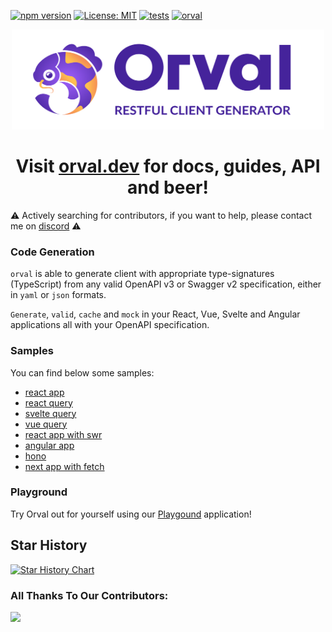 [![npm version](https://badge.fury.io/js/orval.svg)](https://badge.fury.io/js/orval)
[![License: MIT](https://img.shields.io/badge/License-MIT-yellow.svg)](https://opensource.org/licenses/MIT)
[![tests](https://github.com/anymaniax/orval/actions/workflows/tests.yaml/badge.svg)](https://github.com/anymaniax/orval/actions/workflows/tests.yaml)
[![orval](https://snyk.io/advisor/npm-package/orval/badge.svg)](https://snyk.io/advisor/npm-package/orval)

<p align="center">
  <img src="./logo/orval-logo-horizontal.svg?raw=true" width="500" height="160" alt="orval - Restfull Client Generator" />
</p>
<h1 align="center">
  Visit <a href="https://orval.dev" target="_blank">orval.dev</a> for docs, guides, API and beer!
</h1>

⚠️ Actively searching for contributors, if you want to help, please contact me on [discord](https://discord.gg/6fC2sjDU7w) ⚠️

### Code Generation

`orval` is able to generate client with appropriate type-signatures (TypeScript) from any valid OpenAPI v3 or Swagger v2 specification, either in `yaml` or `json` formats.

`Generate`, `valid`, `cache` and `mock` in your React, Vue, Svelte and Angular applications all with your OpenAPI specification.

### Samples

You can find below some samples:

- [react app](https://github.com/anymaniax/orval/tree/master/samples/react-app)
- [react query](https://github.com/anymaniax/orval/tree/master/samples/react-query)
- [svelte query](https://github.com/anymaniax/orval/tree/master/samples/svelte-query)
- [vue query](https://github.com/anymaniax/orval/tree/master/samples/vue-query)
- [react app with swr](https://github.com/anymaniax/orval/tree/master/samples/react-app-with-swr)
- [angular app](https://github.com/anymaniax/orval/tree/master/samples/angular-app)
- [hono](https://github.com/anymaniax/orval/tree/master/samples/hono)
- [next app with fetch](https://github.com/anymaniax/orval/tree/master/samples/next-app-with-fetch)

### Playground

Try Orval out for yourself using our [Playgound](https://orval.dev/playground) application!

## Star History

<a href="https://star-history.com/#anymaniax/orval&Date">
  <picture>
    <source media="(prefers-color-scheme: dark)" srcset="https://api.star-history.com/svg?repos=anymaniax/orval&type=Date&theme=dark" />
    <source media="(prefers-color-scheme: light)" srcset="https://api.star-history.com/svg?repos=anymaniax/orval&type=Date" />
    <img alt="Star History Chart" src="https://api.star-history.com/svg?repos=anymaniax/orval&type=Date" />
  </picture>
</a>

### All Thanks To Our Contributors:

<a href="https://github.com/anymaniax/orval/graphs/contributors">
  <img src="https://contrib.rocks/image?repo=anymaniax/orval" />
</a>
